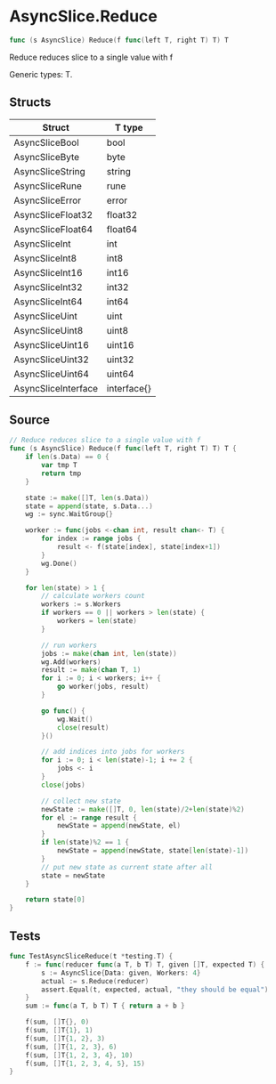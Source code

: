 # AsyncSlice.Reduce

```go
func (s AsyncSlice) Reduce(f func(left T, right T) T) T
```

Reduce reduces slice to a single value with f

Generic types: T.

## Structs

| Struct | T type |
| ------ | ------ |
| AsyncSliceBool | bool |
| AsyncSliceByte | byte |
| AsyncSliceString | string |
| AsyncSliceRune | rune |
| AsyncSliceError | error |
| AsyncSliceFloat32 | float32 |
| AsyncSliceFloat64 | float64 |
| AsyncSliceInt | int |
| AsyncSliceInt8 | int8 |
| AsyncSliceInt16 | int16 |
| AsyncSliceInt32 | int32 |
| AsyncSliceInt64 | int64 |
| AsyncSliceUint | uint |
| AsyncSliceUint8 | uint8 |
| AsyncSliceUint16 | uint16 |
| AsyncSliceUint32 | uint32 |
| AsyncSliceUint64 | uint64 |
| AsyncSliceInterface | interface{} |

## Source

```go
// Reduce reduces slice to a single value with f
func (s AsyncSlice) Reduce(f func(left T, right T) T) T {
	if len(s.Data) == 0 {
		var tmp T
		return tmp
	}

	state := make([]T, len(s.Data))
	state = append(state, s.Data...)
	wg := sync.WaitGroup{}

	worker := func(jobs <-chan int, result chan<- T) {
		for index := range jobs {
			result <- f(state[index], state[index+1])
		}
		wg.Done()
	}

	for len(state) > 1 {
		// calculate workers count
		workers := s.Workers
		if workers == 0 || workers > len(state) {
			workers = len(state)
		}

		// run workers
		jobs := make(chan int, len(state))
		wg.Add(workers)
		result := make(chan T, 1)
		for i := 0; i < workers; i++ {
			go worker(jobs, result)
		}

		go func() {
			wg.Wait()
			close(result)
		}()

		// add indices into jobs for workers
		for i := 0; i < len(state)-1; i += 2 {
			jobs <- i
		}
		close(jobs)

		// collect new state
		newState := make([]T, 0, len(state)/2+len(state)%2)
		for el := range result {
			newState = append(newState, el)
		}
		if len(state)%2 == 1 {
			newState = append(newState, state[len(state)-1])
		}
		// put new state as current state after all
		state = newState
	}

	return state[0]
}
```

## Tests

```go
func TestAsyncSliceReduce(t *testing.T) {
	f := func(reducer func(a T, b T) T, given []T, expected T) {
		s := AsyncSlice{Data: given, Workers: 4}
		actual := s.Reduce(reducer)
		assert.Equal(t, expected, actual, "they should be equal")
	}
	sum := func(a T, b T) T { return a + b }

	f(sum, []T{}, 0)
	f(sum, []T{1}, 1)
	f(sum, []T{1, 2}, 3)
	f(sum, []T{1, 2, 3}, 6)
	f(sum, []T{1, 2, 3, 4}, 10)
	f(sum, []T{1, 2, 3, 4, 5}, 15)
}
```
